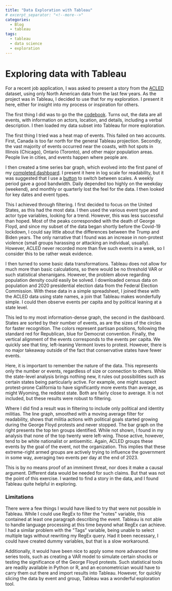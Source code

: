 ```yaml
---
title: "Data Exploration with Tableau"
# excerpt_separator: "<!--more-->"
categories:
  - Blog
  - tableau
tags:
  - tableau
  - data science
  - exploration
---
```


# Exploring data with Tableau

For a recent job application, I was asked to present a story from the [ACLED](jimbodonahue.github.io) dataset, using only North American data from the last few years. As the project was in Tableau, I decided to use that for my exploration. I present it here, either for insight into my process or inspiration for others.

The first thing I did was to go the the [codebook](https://acleddata.com/download/2827/). Turns out, the data are all events, with information on actors, location, and details, including a verbal description. I then loaded my data subset into Tableau for more exploration.

The first thing I tried was a heat map of events. This failed on two accounts. First, Canada is too far north for the general Tableau projection. Secondly, the vast majority of events occurred near the coasts, with hot spots in Illinois (Chicago), Ontario (Toronto), and other major population areas. People live in cities, and events happen where people are.

I then created a time series bar graph, which evolved into the first panel of my [completed dashboard](https://public.tableau.com/app/profile/james.d6132/viz/ACLEDDashboard/PossibleChangesinConservativeExtremismintheUS?publish=yes). I present it here in log scale for readability, but it was suggested that I use a [button](https://kb.tableau.com/articles/HowTo/how-to-create-buttons-to-swap-sheets) to switch between scales. A weekly period gave a good bandwidth. Daily depended too highly on the weekday (weekend), and monthly or quarterly lost the feel for the data. I then looked for key dates and event types.

This I achieved through filtering. I first decided to focus on the United States, as this had the most data. I then used the various event type and actor type variables, looking for a trend. However, this was less successful than hoped. Most of the peaks corresponded with the death of George Floyd, and since my subset of the data began shortly before the Covid-19 lockdown, I could say little about the differences between the Trump and Biden years. The only narrative that I found was an increase in non-protest violence (small groups harassing or attacking an individual, usually). However, ACLED never recorded more than five such events in a week, so I consider this to be rather weak evidence.

I then turned to some basic data transformations. Tableau does not allow for much more than basic calculations, so there would be no threshold VAR or such statistical shenanigans. However, the problem above regarding population density could easily be solved. I downloaded census data on population and 2020 presidential election data from the Federal Election Commission.  With these data in a simple spreadsheet, I joined these with the ACLED data using state names, a join that Tableau makes wonderfully simple. I could then observe events per capita and by political leaning at a state level.

This led to my most information-dense graph, the second in the dashboard. States are sorted by their number of events, as are the sizes of the circles for faster recognition. The colors represent partisan positions, following the standard red for Republican, blue for Democrat convention. Finally, the vertical alignment of the events corresponds to the events per capita. We quickly see that tiny, left-leaning Vermont loves to protest. However, there is no major takeaway outside of the fact that conservative states have fewer events.

Here, it is important to remember the nature of the data. This represents only the number or events, regardless of size or connection to others. While the state-level analysis brings nothing new, it rules out possibilities such as certain states being particularly active. For example, one might suspect protest-prone California to have significantly more events than average, as might Wyoming, the reddest state. Both are fairly close to average. It is not included, but these results were robust to filtering.

Where I did find a result was in filtering to include only political and identity militias. The line graph, smoothed with a moving average filter for readability, shows that militia actions with political goals started growing during the George Floyd protests and never stopped. The bar graph on the right presents the top ten groups identified. While not shown, I found in my analysis that none of the top twenty were left-wing. Those active, however, tend to be white nationalist or antisemitic. Again, ACLED groups these events by the goal of the event, not the organization. This implies that these extreme-right armed groups are actively trying to influence the government in some way, averaging two events per day at the end of 2023.

This is by no means proof of an imminent threat, nor does it make a causal argument. Different data would be needed for such claims. But that was not the point of this exercise. I wanted to find a story in the data, and I found Tableau quite helpful in exploring.

### Limitations

There were a few things I would have liked to try that were not possible in Tableau. While I could use RegEx to filter the "notes" variable, this contained at least one paragraph describing the event. Tableau is not able to handle language processing at this time beyond what RegEx can achieve. I had a similar problem with the "Tags" variable, being unable to select multiple tags without rewriting my RegEx query. Had it been necessary, I could have created dummy variables, but that is a slow workaround.

Additionally, it would have been nice to apply some more advanced time series tools, such as creating a VAR model to simulate certain shocks or testing the significance of the George Floyd protests. Such statistical tools are readily available in Python or R, and an econometrician would have to carry them out there and import results into Tableau. However, for quickly slicing the data by event and group, Tableau was a wonderful exploration tool.

    
